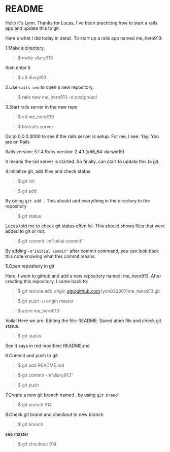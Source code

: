 # README
Hello it's Lynn. Thanks for Lucas, I've been practicing how to start a rails app and update this to git.

Here's what I did today in detail. To start up a rails app named me_hero913:

1.Make a directory,

  > $ mdkir diary913

then enter it

  > $ cd diary913

2.Use `rails new` to open a new repository.

  > $ rails new me_hero913 -d postgresql

3.Start rails server in the new repo

  > $ cd me_hero913

  > $ bin/rails server

Go to 0.0.0.3000 to see if the rails server is setup. For me, I see:
Yay! You are on Rails

Rails version: 5.1.4
Ruby version: 2.4.1 (x86_64-darwin15)

It means the rail server is started. So finally, can start to update this to git.

4.Initialize git, add files and check status

  > $ git init

  > $ git add.

By doing `git add .` This should add everything in the directory to the repository

  > $ git status

Lucas told me to check git status often lol. This should shows files that were added to git or not.

  > $ git commit -m"Initial commit"

By adding `-m"Initial commit"` after commit command, you can look back this note knowing what this commit means.

5.Open repository in git

Here, I went to github and add a new repository named: me_hero913. After creating this repository, I came back to:

  > $ git remote add origin git@github.com:lynn022307/me_hero913.git

  > $ git push -u origin master

  > $ atom me_hero913

Voila! Here we are. Editing the file: README. Saved atom file and check git status.

  > $ git status

See it says in red   modified:    README.md

6.Commit and push to git

  > $ git add README.md

  > $ git commit -m"diary913"

  > $ git push

7.Create a new git branch named , by using `git branch`

  > $ git branch 914

8.Check git brand and checkout to new branch

  > $ git branch

see master

  > $ git checkout 914
